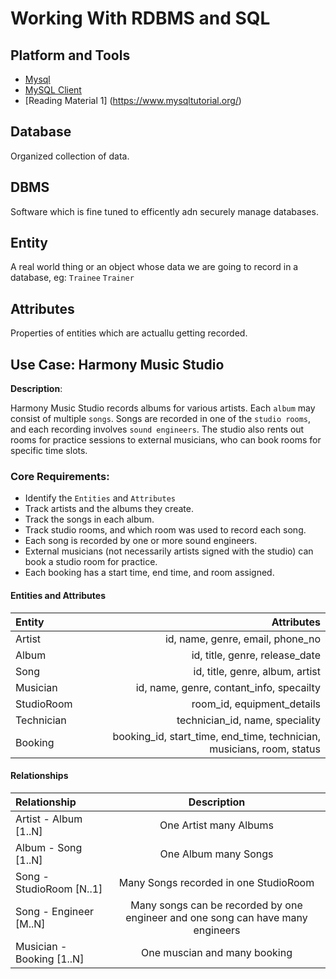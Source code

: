 # Working With RDBMS and SQL

## Platform and Tools

- [Mysql](https://aiven.io/)
- [MySQL Client](https://marketplace.visualstudio.com/items?itemName=cweijan.vscode-mysql-client2)
- [Reading Material 1] (https://www.mysqltutorial.org/)

## Database

Organized collection of data.

## DBMS

Software which is fine tuned to efficently adn securely manage databases.

## Entity

A real world thing or an object whose data we are going to record in a database, eg: `Trainee` `Trainer`

## Attributes

Properties of entities which are actuallu getting recorded.

## Use Case: Harmony Music Studio

**Description**:

Harmony Music Studio records albums for various artists. Each `album` may consist of multiple `songs`. Songs are recorded in one of the `studio rooms`, and each recording involves `sound engineers`. The studio also rents out rooms for practice sessions to external musicians, who can book rooms for specific time slots.

### Core Requirements:

- Identify the `Entities` and `Attributes`
- Track artists and the albums they create.
- Track the songs in each album.
- Track studio rooms, and which room was used to record each song.
- Each song is recorded by one or more sound engineers.
- External musicians (not necessarily artists signed with the studio) can book a studio room for practice.
- Each booking has a start time, end time, and room assigned.

#### Entities and Attributes

| Entity     |                                                            Attributes |
| :--------- | --------------------------------------------------------------------: |
| Artist     |                                      id, name, genre, email, phone_no |
| Album      |                                        id, title, genre, release_date |
| Song       |                                       id, title, genre, album, artist |
| Musician   |                              id, name, genre, contant_info, specailty |
| StudioRoom |                                            room_id, equipment_details |
| Technician |                                       technician_id, name, speciality |
| Booking    | booking_id, start_time, end_time, technician, musicians, room, status |

#### Relationships

| Relationship              |                                   Description                                   |
| :------------------------ | :-----------------------------------------------------------------------------: |
| Artist - Album [1..N]     |                             One Artist many Albums                              |
| Album - Song [1..N]       |                              One Album many Songs                               |
| Song - StudioRoom [N..1]  |                      Many Songs recorded in one StudioRoom                      |
| Song - Engineer  [M..N]   | Many songs can be recorded by one engineer and one song can have many engineers |
| Musician - Booking [1..N] |                          One muscian and many booking                           |
